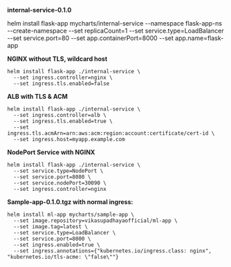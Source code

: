 **internal-service-0.1.0**

helm install flask-app mycharts/internal-service
--namespace flask-app-ns
--create-namespace
--set replicaCount=1
--set service.type=LoadBalancer
--set service.port=80
--set app.containerPort=8000
--set app.name=flask-app

**NGINX without TLS, wildcard host**

<pre class="overflow-visible!" data-start="2562" data-end="2686"><div class="contain-inline-size rounded-2xl relative bg-token-sidebar-surface-primary"><div class="sticky top-9"><div class="absolute end-0 bottom-0 flex h-9 items-center pe-2"><div class="bg-token-bg-elevated-secondary text-token-text-secondary flex items-center gap-4 rounded-sm px-2 font-sans text-xs"></div></div></div><div class="overflow-y-auto p-4" dir="ltr"><code class="whitespace-pre! language-bash"><span><span>helm install flask-app ./internal-service \
  --</span><span>set</span><span> ingress.controller=nginx \
  --</span><span>set</span><span> ingress.tls.enabled=</span><span>false</span><span>
</span></span></code></div></div></pre>

**ALB with TLS & ACM**

<pre class="overflow-visible!" data-start="2712" data-end="2950"><div class="contain-inline-size rounded-2xl relative bg-token-sidebar-surface-primary"><div class="sticky top-9"><div class="absolute end-0 bottom-0 flex h-9 items-center pe-2"><div class="bg-token-bg-elevated-secondary text-token-text-secondary flex items-center gap-4 rounded-sm px-2 font-sans text-xs"></div></div></div><div class="overflow-y-auto p-4" dir="ltr"><code class="whitespace-pre! language-bash"><span><span>helm install flask-app ./internal-service \
  --</span><span>set</span><span> ingress.controller=alb \
  --</span><span>set</span><span> ingress.tls.enabled=</span><span>true</span><span> \
  --</span><span>set</span><span> ingress.tls.acmArn=arn:aws:acm:region:account:certificate/cert-id \
  --</span><span>set</span><span> ingress.host=myapp.example.com
</span></span></code></div></div></pre>

**NodePort Service with NGINX**

<pre class="overflow-visible!" data-start="2985" data-end="3166"><div class="contain-inline-size rounded-2xl relative bg-token-sidebar-surface-primary"><div class="sticky top-9"><div class="absolute end-0 bottom-0 flex h-9 items-center pe-2"><div class="bg-token-bg-elevated-secondary text-token-text-secondary flex items-center gap-4 rounded-sm px-2 font-sans text-xs"></div></div></div><div class="overflow-y-auto p-4" dir="ltr"><code class="whitespace-pre! language-bash"><span><span>helm install flask-app ./internal-service \
  --</span><span>set</span><span> service.type=NodePort \
  --</span><span>set</span><span> service.port=8080 \
  --</span><span>set</span><span> service.nodePort=30090 \
  --</span><span>set</span><span> ingress.controller=nginx</span></span></code></div></div></pre>

**Sample-app-0.1.0.tgz with normal ingress:**

```
helm install ml-app mycharts/sample-app \
  --set image.repository=vikasupadhayaofficial/ml-app \
  --set image.tag=latest \
  --set service.type=LoadBalancer \
  --set service.port=8000 \
  --set ingress.enabled=true \
  --set ingress.annotations={"kubernetes.io/ingress.class: nginx", "kubernetes.io/tls-acme: \"false\""}
```

